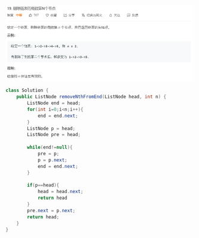 <img src="./pictures/Annotation 2020-04-07 151859.png"  div align=center />


```java
class Solution {
    public ListNode removeNthFromEnd(ListNode head, int n) {
        ListNode end = head;
        for(int i=0;i<n;i++){
            end = end.next;
        }
        ListNode p = head;
        ListNode pre = head;

        while(end!=null){
            pre = p;
            p = p.next;
            end = end.next;
        }

        if(p==head){
            head = head.next;
            return head
        }
        pre.next = p.next;
        return head;
    }
}
```